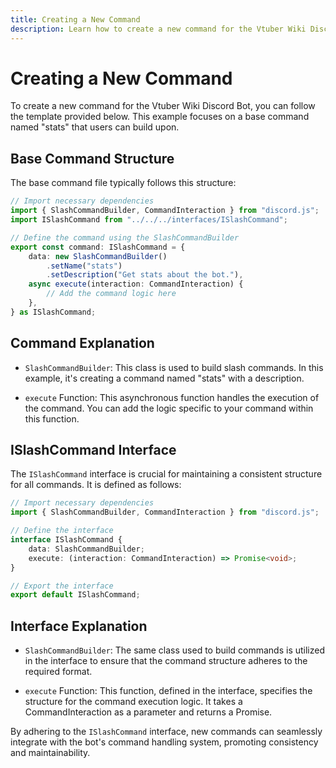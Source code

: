 ```yaml
---
title: Creating a New Command
description: Learn how to create a new command for the Vtuber Wiki Discord Bot.
---
```


# Creating a New Command

To create a new command for the Vtuber Wiki Discord Bot, you can follow the template provided below. This example focuses on a base command named "stats" that users can build upon.

## Base Command Structure

The base command file typically follows this structure:

```typescript
// Import necessary dependencies
import { SlashCommandBuilder, CommandInteraction } from "discord.js";
import ISlashCommand from "../../../interfaces/ISlashCommand";

// Define the command using the SlashCommandBuilder
export const command: ISlashCommand = {
    data: new SlashCommandBuilder()
        .setName("stats")
        .setDescription("Get stats about the bot."),
    async execute(interaction: CommandInteraction) {
        // Add the command logic here
    },
} as ISlashCommand;
```

## Command Explanation

- `SlashCommandBuilder`: This class is used to build slash commands. In this example, it's creating a command named "stats" with a description.

- `execute` Function: This asynchronous function handles the execution of the command. You can add the logic specific to your command within this function.

## ISlashCommand Interface

The `ISlashCommand` interface is crucial for maintaining a consistent structure for all commands. It is defined as follows:

```typescript
// Import necessary dependencies
import { SlashCommandBuilder, CommandInteraction } from "discord.js"; 

// Define the interface
interface ISlashCommand {
    data: SlashCommandBuilder;
    execute: (interaction: CommandInteraction) => Promise<void>;
}

// Export the interface
export default ISlashCommand;
```

## Interface Explanation

- `SlashCommandBuilder`: The same class used to build commands is utilized in the interface to ensure that the command structure adheres to the required format.

- `execute` Function: This function, defined in the interface, specifies the structure for the command execution logic. It takes a CommandInteraction as a parameter and returns a Promise<void>.

By adhering to the `ISlashCommand` interface, new commands can seamlessly integrate with the bot's command handling system, promoting consistency and maintainability.